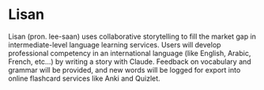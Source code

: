 # Lisan

Lisan (pron. lee-saan) uses collaborative storytelling to fill the market gap in intermediate-level language learning services. Users will develop professional competency in an international language (like English, Arabic, French, etc...) by writing a story with Claude. Feedback on vocabulary and grammar will be provided, and new words will be logged for export into online flashcard services like Anki and Quizlet. 